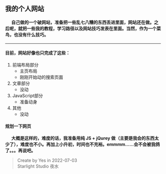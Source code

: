 ## 我的个人网站  
  #### &nbsp; &nbsp; &nbsp; 自己做的一个破网站，准备把一些乱七八糟的东西丢进里面，网站还在做。之后呢，就把一些我的教程，学习路径以及网站技巧发表在里面。当然，作为一个菜鸟，也没有什么技巧。  
------
#### 目前，网站好像也只完成了这些：
  1. 前端布局部分
      - 主页布局
      - 刚刚开始动的搜索页面
  2. 文章部分
      - 没动
  3. JavaScript部分
      - 准备动身
  4. 其他
      - 没动

#### 规划一下网页
  __&nbsp; &nbsp; &nbsp; 大概是这样的，难度的话，我准备用纯 JS + jQurey 做（主要是我会的东西太少了），难度也不小。再加上小升初，时间也不充裕。emmmm......会不会被我鸽了。。。再说吧。__  

> Create by Yes in 2022-07-03  
> Starlight Studio 夜水  

